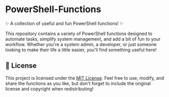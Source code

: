 # PowerShell-Functions

✨ A collection of useful and fun PowerShell functions! ✨

This repository contains a variety of PowerShell functions designed to automate tasks, simplify system management, and add a bit of fun to your workflow. Whether you're a system admin, a developer, or just someone looking to make their life a little easier, you'll find something useful here!

## 📜 License
This project is licensed under the [MIT License](LICENSE). Feel free to use, modify, and share the functions as you like, but don't forget to include the original license and copyright when redistributing!

